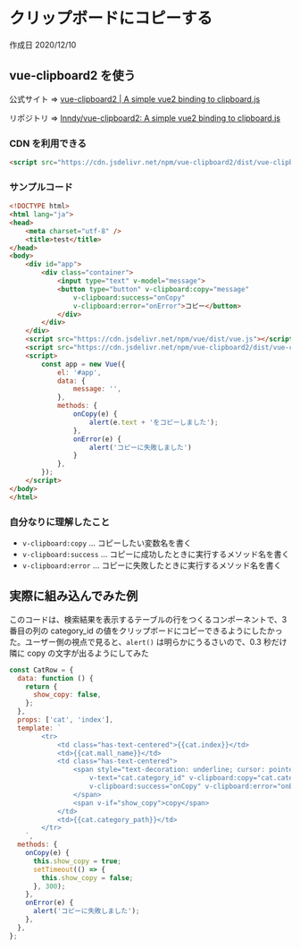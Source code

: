 # クリップボードにコピーする

作成日 2020/12/10

## vue-clipboard2 を使う

公式サイト => [vue\-clipboard2 \| A simple vue2 binding to clipboard\.js](https://vue-clipboard2.inndy.tw/)

リポジトリ => [Inndy/vue\-clipboard2: A simple vue2 binding to clipboard\.js](https://github.com/Inndy/vue-clipboard2)

### CDN を利用できる

```html
<script src="https://cdn.jsdelivr.net/npm/vue-clipboard2/dist/vue-clipboard.min.js"></script>
```

### サンプルコード

```html
<!DOCTYPE html>
<html lang="ja">
<head>
    <meta charset="utf-8" />
    <title>test</title>
</head>
<body>
    <div id="app">
        <div class="container">
            <input type="text" v-model="message">
            <button type="button" v-clipboard:copy="message"
                v-clipboard:success="onCopy"
                v-clipboard:error="onError">コピー</button>
            </div>
        </div>
    </div>
    <script src="https://cdn.jsdelivr.net/npm/vue/dist/vue.js"></script>
    <script src="https://cdn.jsdelivr.net/npm/vue-clipboard2/dist/vue-clipboard.min.js"></script>
    <script>
        const app = new Vue({
            el: '#app',
            data: {
                message: '',
            },
            methods: {
                onCopy(e) {
                    alert(e.text + 'をコピーしました');
                },
                onError(e) {
                    alert('コピーに失敗しました')
                }
            },
        });
    </script>
</body>
</html>
```

### 自分なりに理解したこと

- `v-clipboard:copy` ... コピーしたい変数名を書く
- `v-clipboard:success` ... コピーに成功したときに実行するメソッド名を書く
- `v-clipboard:error` ... コピーに失敗したときに実行するメソッド名を書く

## 実際に組み込んでみた例

このコードは、検索結果を表示するテーブルの行をつくるコンポーネントで、3 番目の列の category_id の値をクリップボードにコピーできるようにしたかった。ユーザー側の視点で見ると、`alert()` は明らかにうるさいので、0.3 秒だけ隣に copy の文字が出るようにしてみた

```javascript
const CatRow = {
  data: function () {
    return {
      show_copy: false,
    };
  },
  props: ['cat', 'index'],
  template: `
        <tr>
            <td class="has-text-centered">{{cat.index}}</td>
            <td>{{cat.mall_name}}</td>
            <td class="has-text-centered">
                <span style="text-decoration: underline; cursor: pointer"
                    v-text="cat.category_id" v-clipboard:copy="cat.category_id"
                    v-clipboard:success="onCopy" v-clipboard:error="onError">
                </span>
                <span v-if="show_copy">copy</span>
            </td>
            <td>{{cat.category_path}}</td>
        </tr>    
    `,
  methods: {
    onCopy(e) {
      this.show_copy = true;
      setTimeout(() => {
        this.show_copy = false;
      }, 300);
    },
    onError(e) {
      alert('コピーに失敗しました');
    },
  },
};
```
